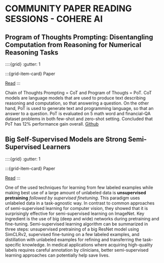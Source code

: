 # COMMUNITY PAPER READING SESSIONS - COHERE AI

## Program of Thoughts Prompting: Disentangling Computation from Reasoning for Numerical Reasoning Tasks

::::{grid}
:gutter: 1

:::{grid-item-card} Paper

[Read](https://arxiv.org/abs/2211.12588)
:::

Chain of Thoughts Prompting = CoT and Program of Thougts = PoT. CoT models are language models that are used to produce text describing reasoning and computation, so that answering a question. On the other hand, PoT is used to generate text and programming language, so that an answer to a question. PoT is evaluated on 5 math word and financial-QA dataset problems in both few-shot and zero-shot setting. Concluded that PoT has 12% performance gain overall. [Github](https://github.com/wenhuchen/Program-of-Thoughts) 

## Big Self-Supervised Models are Strong Semi-Supervised Learners

::::{grid}
:gutter: 1

:::{grid-item-card} Paper

[Read](https://arxiv.org/pdf/2006.10029.pdf)
:::

One of the used techniques for learning from few labeled examples while making best use of a large amount of unlabeled data is **unsupervised pretraining** *followed by supervised finetuning*. This paradigm uses unlabeled data in a task-agnostic way. In contrast to common approaches of semi-supervised learning for computer vision, they showed that it is surprisingly effective for semi-supervised learning on ImageNet. Key ingredient is the use of big (deep and wide) networks during pretraining and fine-tuning. Semi-supervised learning algorithm can be summarized in three steps: unsupervised pretraining of a big ResNet model using SimCLRv2, supervised fine-tuning on a few labeled examples, and distillation with unlabeled examples for refining and transferring the task-specific knowledge. In medical applications where acquiring high-quality labels requires careful annotation by clinicians, better semi-supervised learning approaches can potentially help save lives.